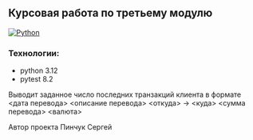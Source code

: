 ## Курсовая работа по третьему модулю

[![Python](https://img.shields.io/badge/-Python-464646?style=flat-square&logo=Python)](https://www.python.org/)


### Технологии:
- python 3.12
- pytest 8.2


Выводит заданное число последних транзакций клиента в формате
<дата перевода> <описание перевода>
<откуда> -> <куда>
<сумма перевода> <валюта>


Автор проекта Пинчук Сергей
